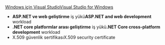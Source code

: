 [<span data-ttu-id="adce7-101">Windows için Visual Studio</span><span class="sxs-lookup"><span data-stu-id="adce7-101">Visual Studio for Windows</span></span>](https://www.microsoft.com/net/download/windows)
* <span data-ttu-id="adce7-102">**ASP.NET ve web geliştirme** iş yükü</span><span class="sxs-lookup"><span data-stu-id="adce7-102">**ASP.NET and web development** workload</span></span>
* <span data-ttu-id="adce7-103">**.NET core platformlar arası geliştirme** iş yükü</span><span class="sxs-lookup"><span data-stu-id="adce7-103">**.NET Core cross-platform development** workload</span></span>
* <span data-ttu-id="adce7-104">X.509 güvenlik sertifikası</span><span class="sxs-lookup"><span data-stu-id="adce7-104">X.509 security certificate</span></span>
